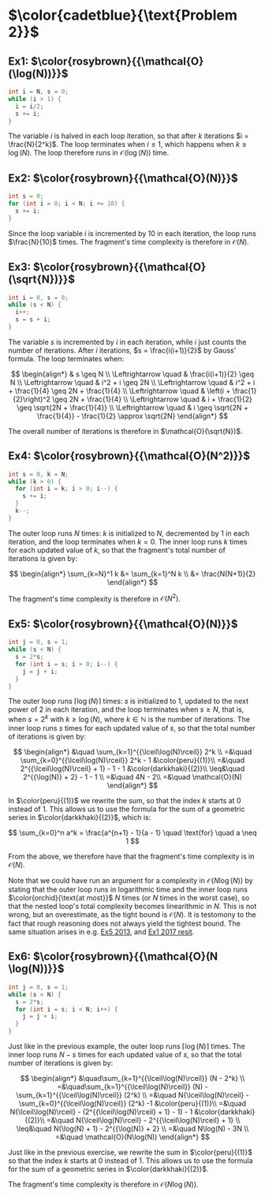 # $\color{cadetblue}{\text{Problem 2}}$

## Ex1: $\color{rosybrown}{{\mathcal{O}(\log(N))}}$

```c
int i = N, s = 0;
while (i > 1) {
  i = i/2;
  s += i;
}
```

The variable $i$ is halved in each loop iteration, so that after $k$ iterations $i = \frac{N}{2^k}$. The loop terminates when $i \leq 1$, which happens when $k \geq \log(N)$. The loop therefore runs in $\mathcal{O}(\log(N))$ time.

## Ex2: $\color{rosybrown}{{\mathcal{O}(N)}}$

```c
int s = 0;
for (int i = 0; i < N; i += 10) {
  s += i;
}
```

Since the loop variable $i$ is incremented by 10 in each iteration, the loop runs $\frac{N}{10}$ times. The fragment's time complexity is therefore in $\mathcal{O}(N)$.

## Ex3: $\color{rosybrown}{{\mathcal{O}(\sqrt{N})}}$

```c
int i = 0, s = 0;
while (s < N) {
  i++;
  s = s + i;
}
```

The variable $s$ is incremented by $i$ in each iteration, while $i$ just counts the number of iterations. After $i$ iterations, $s = \frac{i(i+1)}{2}$ by Gauss' formula. The loop terminates when:

$$
\begin{align*}
& s \geq N \\
\Leftrightarrow \quad & \frac{i(i+1)}{2} \geq N \\
\Leftrightarrow \quad &  i^2 + i \geq 2N \\
\Leftrightarrow \quad & i^2 + i + \frac{1}{4} \geq 2N + \frac{1}{4} \\
\Leftrightarrow \quad & \left(i + \frac{1}{2}\right)^2 \geq 2N + \frac{1}{4} \\
\Leftrightarrow \quad & i + \frac{1}{2} \geq \sqrt{2N + \frac{1}{4}} \\
\Leftrightarrow \quad & i \geq \sqrt{2N + \frac{1}{4}} - \frac{1}{2} \approx \sqrt{2N}
\end{align*}
$$

The overall number of iterations is therefore in $\mathcal{O}(\sqrt{N})$.

## Ex4: $\color{rosybrown}{{\mathcal{O}(N^2)}}$

```c
int s = 0, k = N;
while (k > 0) {
  for (int i = k; i > 0; i--) {
    s += i;
  }
  k--;
}
```

The outer loop runs $N$ times: $k$ is initialized to $N$, decremented by $1$ in each iteration, and the loop terminates when $k = 0$. The inner loop runs $k$ times for each updated value of $k$, so that the fragment's total number of iterations is given by:

$$
\begin{align*}
\sum_{k=N}^1 k &= \sum_{k=1}^N k \\
&= \frac{N(N+1)}{2}
\end{align*}
$$

The fragment's time complexity is therefore in $\mathcal{O}(N^2)$.

## Ex5: $\color{rosybrown}{{\mathcal{O}(N)}}$

```c
int j = 0, s = 1;
while (s < N) {
  s = 2*s;
  for (int i = s; i > 0; i--) {
    j = j + i;
  }
}
```

The outer loop runs $\lceil\log(N)\rceil$ times: $s$ is initialized to $1$, updated to the next power of $2$ in each iteration, and the loop terminates when $s \geq N$, that is, when $s = 2^k$ with $k \geq \log(N)$, where $k \in \mathbb{N}$ is the number of iterations.
The inner loop runs $s$ times for each updated value of $s$, so that the total number of iterations is given by:

$$
\begin{align*}
&\quad \sum_{k=1}^{{\lceil\log(N)\rceil}} 2^k \\
=&\quad \sum_{k=0}^{{\lceil\log(N)\rceil}} 2^k - 1 &\color{peru}{(1)}\\
=&\quad 2^{{\lceil\log(N)\rceil} + 1} - 1 - 1 &\color{darkkhaki}{(2)}\\
\leq&\quad  2^{{\log(N)} + 2} - 1 - 1 \\
=&\quad 4N - 2\\
=&\quad \mathcal{O}(N)
\end{align*}
$$

In $\color{peru}{(1)}$ we rewrite the sum, so that the index $k$ starts at $0$ instead of $1$. This allows us to use the formula for the sum of a geometric series in $\color{darkkhaki}{(2)}$, which is:

$$
\sum_{k=0}^n a^k = \frac{a^{n+1} - 1}{a - 1} \quad \text{for} \quad a \neq 1
$$

From the above, we therefore have that the fragment's time complexity is in $\mathcal{O}(N)$.

Note that we could have run an argument for a complexity in $\mathcal{O}(N \log(N))$ by stating that the outer loop runs in logarithmic time and the inner loop runs $\color{orchid}{\text{at most}}$ $N$ times (or $N$ times in the worst case), so that the nested loop's total complexity becomes linearithmic in $N$. This is not wrong, but an overestimate, as the tight bound is $\mathcal{O}(N)$. It is testomony to the fact that rough reasoning does not always yield the tightest bound. The same situation arises in e.g. [Ex5 2013](https://github.com/pl3onasm/Imperative-programming/blob/main/IP-Finals/2013/problem3.md#ex5-colorrosybrownmathcalon), and [Ex1 2017 resit](https://github.com/pl3onasm/Imperative-programming/blob/main/IP-Finals/2017resit/problem2.md#ex1-colorrosybrownmathcalonlogn).

## Ex6: $\color{rosybrown}{{\mathcal{O}(N \log(N))}}$

```c
int j = 0, s = 1;
while (s < N) {
  s = 2*s;
  for (int i = s; i < N; i++) {
    j = j + i;
  }
}
```

Just like in the previous example, the outer loop runs $\lceil\log(N)\rceil$ times. The inner loop runs $N - s$ times for each updated value of $s$, so that the total number of iterations is given by:

$$
\begin{align*}
&\quad\sum_{k=1}^{{\lceil\log(N)\rceil}} (N - 2^k) \\
=&\quad\sum_{k=1}^{{\lceil\log(N)\rceil}} (N) - \sum_{k=1}^{{\lceil\log(N)\rceil}} (2^k) \\
=&\quad N{\lceil\log(N)\rceil} - \sum_{k=0}^{{\lceil\log(N)\rceil}} (2^k) -1 &\color{peru}{(1)}\\
=&\quad N{\lceil\log(N)\rceil} - (2^{{\lceil\log(N)\rceil} + 1} - 1) - 1 &\color{darkkhaki}{(2)}\\
=&\quad N{\lceil\log(N)\rceil} - 2^{{\lceil\log(N)\rceil} + 1} \\
 \leq&\quad N(\log(N) + 1) - 2^{{\log(N)} + 2} \\
=&\quad N\log(N) - 3N \\
=&\quad \mathcal{O}(N\log(N))
\end{align*}
$$

Just like in the previous exercise, we rewrite the sum in $\color{peru}{(1)}$ so that the index $k$ starts at $0$ instead of $1$. This allows us to use the formula for the sum of a geometric series in $\color{darkkhaki}{(2)}$.

The fragment's time complexity is therefore in $\mathcal{O}(N \log(N))$.
